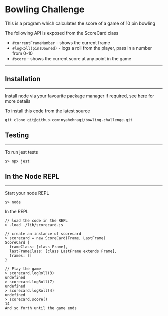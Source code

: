 # Bowling Challenge

This is a program which calculates the score of a game of 10 pin bowling

The following API is exposed from the ScoreCard class

* `#currentFrameNumber` - shows the current frame
* `#logRoll(pinsDowned)` - logs a roll from the player, pass in a number from 0-10
* `#score` - shows the current score at any point in the game

----------------------
## Installation
----------------------
Install node via your favourite package manager if required, see [here](https://nodejs.org/en/ "Node") for more details

To install this code from the latest source
~~~~
git clone git@github.com:nyahehnagi/bowling-challenge.git
~~~~


## Testing
-----------------------
To run jest tests
~~~~
$> npx jest
~~~~

## In the Node REPL
-----------------------
Start your node REPL
~~~~
$> node
~~~~
In the REPL
~~~~
// load the code in the REPL
> .load ./lib/scorecard.js

// create an instance of scorecard
> scorecard = new ScoreCard(Frame, LastFrame)
ScoreCard {
  frameClass: [class Frame],
  lastFrameClass: [class LastFrame extends Frame],
  frames: []
}

// Play the game
> scorecard.logRoll(3)
undefined
> scorecard.logRoll(7)
undefined
> scorecard.logRoll(4)
undefined
> scorecard.score()
14
And so forth until the game ends

~~~~